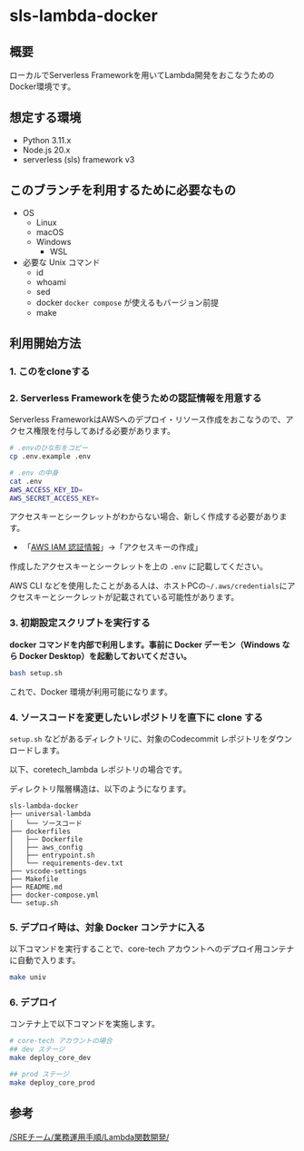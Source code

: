 # sls-lambda-docker

## 概要

ローカルでServerless Frameworkを用いてLambda開発をおこなうためのDocker環境です。

## 想定する環境

- Python 3.11.x
- Node.js 20.x
- serverless (sls) framework v3


## このブランチを利用するために必要なもの

- OS
    - Linux
    - macOS
    - Windows
        - WSL
- 必要な Unix コマンド
    - id
    - whoami
    - sed
    - docker
        `docker compose` が使えるもバージョン前提
    - make




## 利用開始方法

### 1. このをcloneする

### 2. Serverless Frameworkを使うための認証情報を用意する

Serverless FrameworkはAWSへのデプロイ・リソース作成をおこなうので、アクセス権限を付与してあげる必要があります。

```sh
# .envのひな形をコピー
cp .env.example .env

# .env の中身
cat .env
AWS_ACCESS_KEY_ID=
AWS_SECRET_ACCESS_KEY=
```

アクセスキーとシークレットがわからない場合、新しく作成する必要があります。

- 「[AWS IAM 認証情報](https://us-east-1.console.aws.amazon.com/iam/home#/security_credentials?credentials=iam)」→「アクセスキーの作成」

作成したアクセスキーとシークレットを上の `.env` に記載してください。

AWS CLI などを使用したことがある人は、ホストPCの`~/.aws/credentials`にアクセスキーとシークレットが記載されている可能性があります。


### 3. 初期設定スクリプトを実行する


**docker コマンドを内部で利用します。事前に Docker デーモン（Windows なら Docker Desktop）を起動しておいてください。**

```sh
bash setup.sh 
```

これで、Docker 環境が利用可能になります。


### 4. ソースコードを変更したいレポジトリを直下に clone する


`setup.sh` などがあるディレクトリに、対象のCodecommit レポジトリをダウンロードします。

以下、coretech_lambda レポジトリの場合です。 


ディレクトリ階層構造は、以下のようになります。

```
sls-lambda-docker
├── universal-lambda
│   └── ソースコード
├── dockerfiles
│   ├── Dockerfile
│   ├── aws_config
│   ├── entrypoint.sh
│   └── requirements-dev.txt
├── vscode-settings
├── Makefile
├── README.md
├── docker-compose.yml
└── setup.sh
```



### 5. デプロイ時は、対象 Docker コンテナに入る

以下コマンドを実行することで、core-tech アカウントへのデプロイ用コンテナに自動で入ります。

```bash
make univ
```


### 6. デプロイ

コンテナ上で以下コマンドを実施します。

```bash
# core-tech アカウントの場合
## dev ステージ
make deploy_core_dev

## prod ステージ
make deploy_core_prod
```



## 参考

[/SREチーム/業務運用手順/Lambda関数開発/](https://wiki.core-tech.jp/SREチーム/業務運用手順/Lambda関数開発/)
